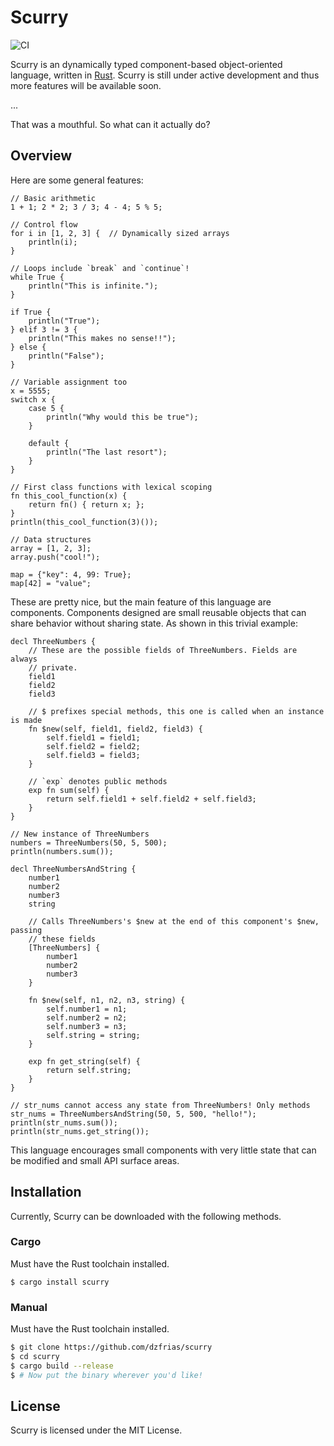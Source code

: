 # Scurry
![CI](https://github.com/dzfrias/scurry/actions/workflows/rust.yml/badge.svg)

Scurry is an dynamically typed component-based object-oriented language,
written in [Rust](https://github.com/rust-lang/rust). Scurry is still under
active development and thus more features will be available soon.

...

That was a mouthful. So what can it actually do?

## Overview
Here are some general features:
```
// Basic arithmetic
1 + 1; 2 * 2; 3 / 3; 4 - 4; 5 % 5;

// Control flow
for i in [1, 2, 3] {  // Dynamically sized arrays
    println(i);
}

// Loops include `break` and `continue`!
while True {
    println("This is infinite.");
}

if True {
    println("True");
} elif 3 != 3 {
    println("This makes no sense!!");
} else {
    println("False");
}

// Variable assignment too
x = 5555;
switch x {
    case 5 {
        println("Why would this be true");
    }

    default {
        println("The last resort");
    }
}

// First class functions with lexical scoping
fn this_cool_function(x) {
    return fn() { return x; };
}
println(this_cool_function(3)());

// Data structures
array = [1, 2, 3];
array.push("cool!");

map = {"key": 4, 99: True};
map[42] = "value";
```

These are pretty nice, but the main feature of this language are components.
Components designed are small reusable objects that can share behavior
without sharing state. As shown in this trivial example:
```
decl ThreeNumbers {
    // These are the possible fields of ThreeNumbers. Fields are always
    // private.
    field1
    field2
    field3

    // $ prefixes special methods, this one is called when an instance is made
    fn $new(self, field1, field2, field3) {
        self.field1 = field1;
        self.field2 = field2;
        self.field3 = field3;
    }

    // `exp` denotes public methods
    exp fn sum(self) {
        return self.field1 + self.field2 + self.field3;
    }
}

// New instance of ThreeNumbers
numbers = ThreeNumbers(50, 5, 500);
println(numbers.sum());

decl ThreeNumbersAndString {
    number1
    number2
    number3
    string

    // Calls ThreeNumbers's $new at the end of this component's $new, passing
    // these fields
    [ThreeNumbers] {
        number1
        number2
        number3
    }

    fn $new(self, n1, n2, n3, string) {
        self.number1 = n1;
        self.number2 = n2;
        self.number3 = n3;
        self.string = string;
    }

    exp fn get_string(self) {
        return self.string;
    }
}

// str_nums cannot access any state from ThreeNumbers! Only methods
str_nums = ThreeNumbersAndString(50, 5, 500, "hello!");
println(str_nums.sum());
println(str_nums.get_string());
```
This language encourages small components with very little state that can be
modified and small API surface areas.

## Installation
Currently, Scurry can be downloaded with the following methods.

### Cargo
Must have the Rust toolchain installed.

```
$ cargo install scurry
```

### Manual
Must have the Rust toolchain installed.

```zsh
$ git clone https://github.com/dzfrias/scurry
$ cd scurry
$ cargo build --release
$ # Now put the binary wherever you'd like!
```

## License
Scurry is licensed under the MIT License.

